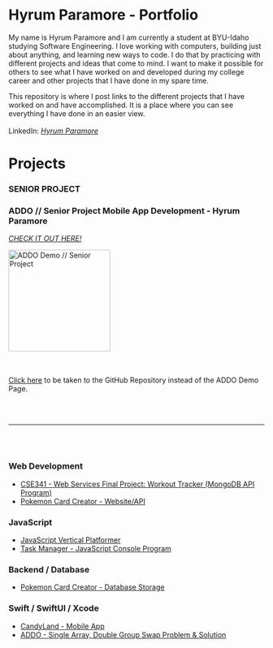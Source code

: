 # Hyrum Paramore - Portfolio

My name is Hyrum Paramore and I am currently a student at BYU-Idaho studying Software Engineering. I love working with computers, building just about anything, and learning new ways to code. I do that by practicing with different projects and ideas that come to mind. I want to make it possible for others to see what I have worked on and developed during my college career and other projects that I have done in my spare time.

This repository is where I post links to the different projects that I have worked on and have accomplished. It is a place where you can see everything I have done in an easier view.
<br></br>
LinkedIn: *[Hyrum Paramore](https://www.linkedin.com/in/hyrum-paramore/)*

# Projects


### SENIOR PROJECT
### ADDO // Senior Project Mobile App Development - Hyrum Paramore
*[CHECK IT OUT HERE!](https://hyrumparamore.github.io/ADDO-Demo.github.io/index.html)*

<a href="https://hyrumparamore.github.io/ADDO-Demo.github.io/index.html">
    <img src="https://hyrumparamore.github.io/ADDO-Demo.github.io/Images/ADDO%20Icon.png" alt="ADDO Demo // Senior Project" width="200" height="auto">
</a>

<br></br>
[Click here](https://github.com/hyrumParamore/ADDO-Demo.github.io) to be taken to the GitHub Repository instead of the ADDO Demo Page.

<br></br>

---

<br></br>

### Web Development
* [CSE341 - Web Services Final Project: Workout Tracker (MongoDB API Program)](https://github.com/hyrumParamore/cse341-final-project-workout-tracker)
* [Pokemon Card Creator - Website/API](https://github.com/hyrumParamore/pokedex)


### JavaScript
* [JavaScript Vertical Platformer](https://github.com/hyrumParamore/vertical-platformer)
* [Task Manager - JavaScript Console Program](https://github.com/hyrumParamore/TaskManager)


### Backend / Database
* [Pokemon Card Creator - Database Storage](https://github.com/hyrumParamore/pokedex-master-db)


### Swift / SwiftUI / Xcode
* [CandyLand - Mobile App](https://github.com/hyrumParamore/CandyLand-MobileApp)
* [ADDO - Single Array, Double Group Swap Problem & Solution](https://github.com/hyrumParamore/Single-Array-Double-Group-Swap-Problem)


